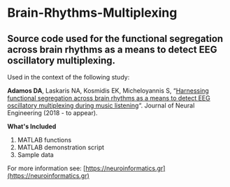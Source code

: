 # Brain-Rhythms-Multiplexing
## Source code used for the functional segregation across brain rhythms as a means to detect EEG oscillatory multiplexing.

Used in the context of the following study:

**Adamos DA**, Laskaris NA, Kosmidis EK, Micheloyannis S, “[Harnessing functional segregation across brain rhythms as a means to detect EEG oscillatory multiplexing during music listening](http://iopscience.iop.org/article/10.1088/1741-2552/aaac36)“. Journal of Neural Engineering (2018 - to appear). 

**What's Included**
1. MATLAB functions
2. MATLAB demonstration script 
3. Sample data 

For more information see: [https://neuroinformatics.gr](https://neuroinformatics.gr)
